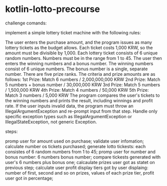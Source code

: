 # kotlin-lotto-precourse

challenge comands:

implement a simple lottery ticket machine with the following rules:

The user enters the purchase amount, and the program issues as many lottery tickets as the budget allows.
Each ticket costs 1,000 KRW, so the amount must be divisible by 1,000.
Each lottery ticket consists of 6 unique random numbers.
Numbers must be in the range from 1 to 45.
The user then enters the winning numbers and a bonus number.
The winning numbers consist of 6 unique numbers.
The bonus number is a single, separate number.
There are five prize ranks. The criteria and prize amounts are as follows:
1st Prize: Match 6 numbers / 2,000,000,000 KRW
2nd Prize: Match 5 numbers + bonus number / 30,000,000 KRW
3rd Prize: Match 5 numbers / 1,500,000 KRW
4th Prize: Match 4 numbers / 50,000 KRW
5th Prize: Match 3 numbers / 5,000 KRW
The program compares the user's tickets to the winning numbers and prints the result, including winnings and profit rate.
If the user inputs invalid data, the program must throw an IllegalArgumentException and re-prompt input from that step.
Handle only specific exception types such as IllegalArgumentException or IllegalStateException, not generic Exception.



steps:

promp user for amount used on purchase;
validate user infomation;
calculate number os tickets purchased;
generate lotto tickests:
  each consistes of 6 random numbers from 1 to 45;
promp user for number and bonus number:
  6 numbers
  bonus number;
compare tickests generated with user's 6 numbers plus bonus one;
calcaulate prizes user got as statet on previous step;
calculate user profit
display tiers got by user displaing:
  number of first, second and so on prizes,
  values of each prize tier,
  profit user got in percentage;
